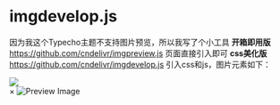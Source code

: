# imgdevelop.js
因为我这个Typecho主题不支持图片预览，所以我写了个小工具
 **开箱即用版**
 https://github.com/cndelivr/imgpreview.js
 页面直接引入即可
 **css美化版**
 https://github.com/cndelivr/imgdevelop.js
 引入css和js，图片元素如下：
 <!-- HTML代码 -->
<img src="your-image-url.jpg" onclick="previewImage(this)" />

<div id="preview-container">
  <div id="preview-content">
    <span id="close-btn" onclick="closePreview()">×</span>
    <img id="preview-image" src="" alt="Preview Image"/>
  </div>
</div>

